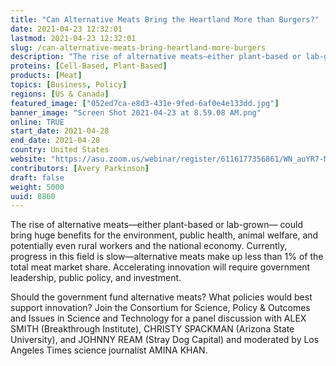 ```yaml
---
title: "Can Alternative Meats Bring the Heartland More than Burgers?"
date: 2021-04-23 12:32:01
lastmod: 2021-04-23 12:32:01
slug: /can-alternative-meats-bring-heartland-more-burgers
description: "The rise of alternative meats—either plant-based or lab-grown— could bring huge benefits for the environment, public health, animal welfare, and potentially even rural workers and the national economy. Currently, progress in this field is slow—alternative meats make up less than 1% of the total meat market share. Accelerating innovation will require government leadership, public policy, and investment."
proteins: [Cell-Based, Plant-Based]
products: [Meat]
topics: [Business, Policy]
regions: [US & Canada]
featured_image: ["052ed7ca-e8d3-431e-9fed-6af0e4e133dd.jpg"]
banner_image: "Screen Shot 2021-04-23 at 8.59.08 AM.png"
online: TRUE
start_date: 2021-04-28
end_date: 2021-04-28
country: United States
website: "https://asu.zoom.us/webinar/register/6116177356861/WN_auYR7-MKR_OjjbYqEx-Spw"
contributors: [Avery Parkinson]
draft: false
weight: 5000
uuid: 8860
---
```

<p>The rise of alternative meats—either plant-based or lab-grown— could bring huge benefits for the environment, public health, animal welfare, and potentially even rural workers and the national economy. Currently, progress in this field is slow—alternative meats make up less than 1% of the total meat market share. Accelerating innovation will require government leadership, public policy, and investment.</p>
<p>Should the government fund alternative meats? What policies would best support innovation? Join the Consortium for Science, Policy & Outcomes and Issues in Science and Technology for a panel discussion with ALEX SMITH (Breakthrough Institute), CHRISTY SPACKMAN (Arizona State University), and JOHNNY REAM (Stray Dog Capital) and moderated by Los Angeles Times science journalist AMINA KHAN.</p>

